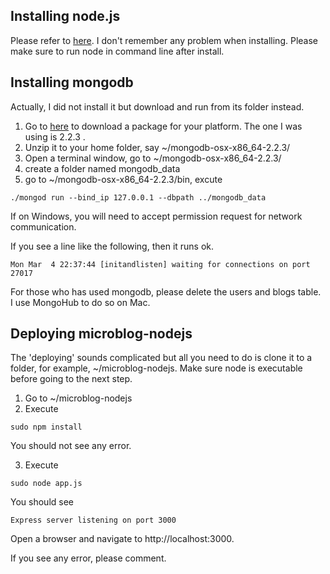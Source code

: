 ## Installing node.js ##
Please refer to [here](http://nodejs.org/). I don't remember any problem when installing. Please make sure to run node in command line after install.

## Installing mongodb ##
Actually, I did not install it but download and run from its folder instead.
  1. Go to [here](http://www.mongodb.org/downloads) to download a package for your platform. The one I was using is 2.2.3 .
  1. Unzip it to your home folder, say ~/mongodb-osx-x86\_64-2.2.3/
  1. Open a terminal window, go to ~/mongodb-osx-x86\_64-2.2.3/
  1. create a folder named mongodb\_data
  1. go to ~/mongodb-osx-x86\_64-2.2.3/bin, excute
```
./mongod run --bind_ip 127.0.0.1 --dbpath ../mongodb_data
```

If on Windows, you will need to accept permission request for network communication.

If you see a line like the following, then it runs ok.
```
Mon Mar  4 22:37:44 [initandlisten] waiting for connections on port 27017
```

For those who has used mongodb, please delete the users and blogs table. I use MongoHub to do so on Mac.

## Deploying microblog-nodejs ##
The 'deploying' sounds complicated but all you need to do is clone it to a folder, for example, ~/microblog-nodejs. Make sure node is executable before going to the next step.
  1. Go to ~/microblog-nodejs
  1. Execute
```
sudo npm install
```
You should not see any error.

3. Execute
```
sudo node app.js
```
You should see
```
Express server listening on port 3000
```

Open a browser and navigate to http://localhost:3000.

If you see any error, please comment.